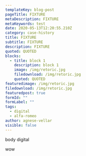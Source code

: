 ```yaml
---
templateKey: blog-post
pageTitle: FIXTURE
metaDescription: FIXTURE
metaKeywords: test
date: 2020-05-13T12:20:55.210Z
category: case-history
title: FIXTURE
subtitle: FIXTURE
description: FIXTURE
quoted: QUOTED
blocks:
  - title: block 1
    description: block 1
    image: /img/retoric.jpg
    filedownload: /img/retoric.jpg
    quoted: QUOTED
featuredimage: /img/retoric.jpg
filedownload: /img/retoric.jpg
featuredpost: true
formId: ""
formLabel: ""
tags:
  - digital
  - alfa-romeo
author: agnese-vellar
visible: false
---
```

body digital

wow
